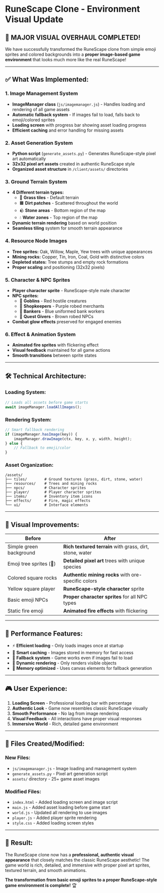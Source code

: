 # RuneScape Clone - Environment Visual Update

## 🎨 **MAJOR VISUAL OVERHAUL COMPLETED!**

We have successfully transformed the RuneScape clone from simple emoji sprites and colored backgrounds into a **proper image-based game environment** that looks much more like the real RuneScape!

---

## ✅ **What Was Implemented:**

### **1. Image Management System**
- **ImageManager class** (`js/imagemanager.js`) - Handles loading and rendering of all game assets
- **Automatic fallback system** - If images fail to load, falls back to emoji/colored sprites
- **Loading screen** with progress bar showing asset loading progress
- **Efficient caching** and error handling for missing assets

### **2. Asset Generation System**
- **Python script** (`generate_assets.py`) - Generates RuneScape-style pixel art automatically
- **32x32 pixel art assets** created in authentic RuneScape style
- **Organized asset structure** in `/client/assets/` directories

### **3. Ground Terrain System**
- **4 Different terrain types:**
  - 🌿 **Grass tiles** - Default terrain
  - 🟫 **Dirt patches** - Scattered throughout the world  
  - 🪨 **Stone areas** - Bottom region of the map
  - 💧 **Water zones** - Top region of the map
- **Dynamic terrain rendering** based on world position
- **Seamless tiling** system for smooth terrain appearance

### **4. Resource Node Images**
- **Tree sprites:** Oak, Willow, Maple, Yew trees with unique appearances
- **Mining rocks:** Copper, Tin, Iron, Coal, Gold with distinctive colors
- **Depleted states:** Tree stumps and empty rock formations
- **Proper scaling** and positioning (32x32 pixels)

### **5. Character & NPC Sprites**
- **Player character sprite** - RuneScape-style male character
- **NPC sprites:**
  - 👹 **Goblins** - Red hostile creatures
  - 🧙 **Shopkeepers** - Purple robed merchants
  - 🏦 **Bankers** - Blue uniformed bank workers
  - 🧝 **Quest Givers** - Brown robed NPCs
- **Combat glow effects** preserved for engaged enemies

### **6. Effect & Animation System**
- **Animated fire sprites** with flickering effect
- **Visual feedback** maintained for all game actions
- **Smooth transitions** between sprite states

---

## 🛠 **Technical Architecture:**

### **Loading System:**
```javascript
// Loads all assets before game starts
await imageManager.loadAllImages();
```

### **Rendering System:**
```javascript
// Smart fallback rendering
if (imageManager.hasImage(key)) {
    imageManager.drawImage(ctx, key, x, y, width, height);
} else {
    // Fallback to emoji/color
}
```

### **Asset Organization:**
```
/assets/
├── tiles/        # Ground textures (grass, dirt, stone, water)
├── resources/    # Trees and mining rocks  
├── npcs/         # Character sprites
├── player/       # Player character sprites
├── items/        # Inventory item icons
├── effects/      # Fire, magic effects
└── ui/           # Interface elements
```

---

## 🎯 **Visual Improvements:**

| **Before** | **After** |
|------------|-----------|
| Simple green background | **Rich textured terrain** with grass, dirt, stone, water |
| Emoji tree sprites (🌳) | **Detailed pixel art** trees with unique species |
| Colored square rocks | **Authentic mining rocks** with ore-specific colors |
| Yellow square player | **RuneScape-style character** sprite |
| Basic emoji NPCs | **Proper character sprites** for all NPC types |
| Static fire emoji | **Animated fire effects** with flickering |

---

## 🚀 **Performance Features:**

- ⚡ **Efficient loading** - Only loads images once at startup
- 🔄 **Smart caching** - Images stored in memory for fast access
- 📱 **Fallback system** - Game works even if images fail to load
- 🎨 **Dynamic rendering** - Only renders visible objects
- 💾 **Memory optimized** - Uses canvas elements for fallback generation

---

## 🎮 **User Experience:**

1. **Loading Screen** - Professional loading bar with percentage
2. **Authentic Look** - Game now resembles classic RuneScape visually
3. **Smooth Performance** - No lag from image rendering
4. **Visual Feedback** - All interactions have proper visual responses
5. **Immersive World** - Rich, detailed game environment

---

## 📁 **Files Created/Modified:**

### **New Files:**
- `js/imagemanager.js` - Image loading and management system
- `generate_assets.py` - Pixel art generation script
- `assets/` directory - 25+ game asset images

### **Modified Files:**
- `index.html` - Added loading screen and image script
- `main.js` - Added asset loading before game start  
- `world.js` - Updated all rendering to use images
- `player.js` - Added player sprite rendering
- `style.css` - Added loading screen styles

---

## 🎉 **Result:**

The RuneScape clone now has a **professional, authentic visual appearance** that closely matches the classic RuneScape aesthetic! The game world is rich, detailed, and immersive with proper pixel art sprites, textured terrain, and smooth animations.

**The transformation from basic emoji sprites to a proper RuneScape-style game environment is complete!** 🏆